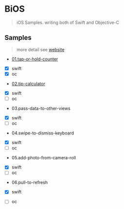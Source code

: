 #  BiOS

> iOS Samples. writing both of Swift and Objective-C

## Samples

> more detail see [website](https://biaowu.github.io/BiOS)

* [01.tap-or-hold-counter](https://biaowu.github.io/BiOS/tap-or-hold-counter.html)
- [x] swift
- [x] oc

* [02.tip-calculator](https://biaowu.github.io/BiOS/tip-calculator.html)
- [x] swift
- [ ] oc

* 03.pass-data-to-other-views
- [x] swift
- [ ] oc

* 04.swipe-to-dismiss-keyboard
- [x] swift
- [ ] oc

* 05.add-photo-from-camera-roll
- [x] swift
- [ ] oc

* 06.pull-to-refresh
- [x] swift
- [ ] oc

